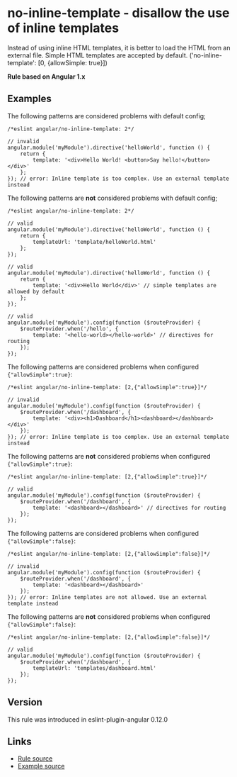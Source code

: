 <!-- WARNING: Generated documentation. Edit docs and examples in the rule and examples file ('rules/no-inline-template.js', 'examples/no-inline-template.js'). -->

# no-inline-template - disallow the use of inline templates

Instead of using inline HTML templates, it is better to load the HTML from an external file.
Simple HTML templates are accepted by default.
('no-inline-template': [0, {allowSimple: true}])

**Rule based on Angular 1.x**

## Examples

The following patterns are considered problems with default config;

    /*eslint angular/no-inline-template: 2*/

    // invalid
    angular.module('myModule').directive('helloWorld', function () {
        return {
            template: '<div>Hello World! <button>Say hello!</button></div>'
        };
    }); // error: Inline template is too complex. Use an external template instead

The following patterns are **not** considered problems with default config;

    /*eslint angular/no-inline-template: 2*/

    // valid
    angular.module('myModule').directive('helloWorld', function () {
        return {
            templateUrl: 'template/helloWorld.html'
        };
    });

    // valid
    angular.module('myModule').directive('helloWorld', function () {
        return {
            template: '<div>Hello World</div>' // simple templates are allowed by default
        };
    });

    // valid
    angular.module('myModule').config(function ($routeProvider) {
        $routeProvider.when('/hello', {
            template: '<hello-world></hello-world>' // directives for routing
        });
    });

The following patterns are considered problems when configured `{"allowSimple":true}`:

    /*eslint angular/no-inline-template: [2,{"allowSimple":true}]*/

    // invalid
    angular.module('myModule').config(function ($routeProvider) {
        $routeProvider.when('/dashboard', {
            template: '<div><h1>Dashboard</h1><dashboard></dashboard></div>'
        });
    }); // error: Inline template is too complex. Use an external template instead

The following patterns are **not** considered problems when configured `{"allowSimple":true}`:

    /*eslint angular/no-inline-template: [2,{"allowSimple":true}]*/

    // valid
    angular.module('myModule').config(function ($routeProvider) {
        $routeProvider.when('/dashboard', {
            template: '<dashboard></dashboard>' // directives for routing
        });
    });

The following patterns are considered problems when configured `{"allowSimple":false}`:

    /*eslint angular/no-inline-template: [2,{"allowSimple":false}]*/

    // invalid
    angular.module('myModule').config(function ($routeProvider) {
        $routeProvider.when('/dashboard', {
            template: '<dashboard></dashboard>'
        });
    }); // error: Inline templates are not allowed. Use an external template instead

The following patterns are **not** considered problems when configured `{"allowSimple":false}`:

    /*eslint angular/no-inline-template: [2,{"allowSimple":false}]*/

    // valid
    angular.module('myModule').config(function ($routeProvider) {
        $routeProvider.when('/dashboard', {
            templateUrl: 'templates/dashboard.html'
        });
    });

## Version

This rule was introduced in eslint-plugin-angular 0.12.0

## Links

* [Rule source](../rules/no-inline-template.js)
* [Example source](../examples/no-inline-template.js)
